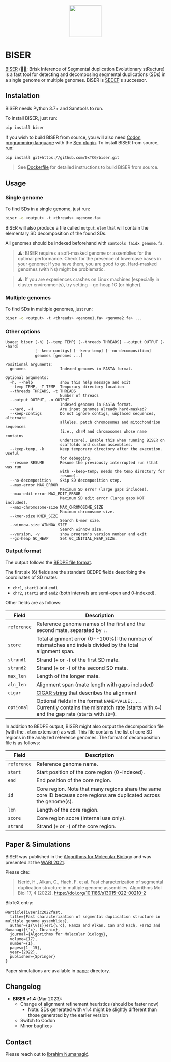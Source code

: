 <p align="center">
  <img src="https://em-content.zobj.net/thumbs/240/twitter/348/oyster_1f9aa.png" height=100 />
</p>

# BISER

[BISER](https://en.wiktionary.org/wiki/biser#Serbo-Croatian) (🦪🔮; Brisk Inference of Segmental duplication Evolutionary stRucture) is
a fast tool for detecting and decomposing segmental duplications (SDs) in a single genome
or multiple genomes.
BISER is [SEDEF](https://github.com/vpc-ccg/sedef)'s successor.

## Instalation

BISER needs Python 3.7+ and Samtools to run.

To install BISER, just run:
```bash
pip install biser
```

If you wish to build BISER from source, you will also need
[Codon programming language](https://github.com/exaloop/codon/)
with the [Seq plugin](https://github.com/exaloop/seq).
To install BISER from source, run:
```bash
pip install git+https://github.com/0xTCG/biser.git
```

> See [Dockerfile](Dockerfile) for detailed instructions to build BISER from source.

## Usage
### Single genome

To find SDs in a single genome, just run:
```bash
biser -o <output> -t <threads> <genome.fa>
```

BISER will also produce a file called `output.elem` that will contain the elementary SD
decomposition of the found SDs.

All genomes should be indexed beforehand with `samtools faidx genome.fa`.

> ⚠️: BISER requires a soft-masked genome or assemblies for the optimal performance.
> Check for the presence of lowercase bases in your genome; if you have them, you are good to go.
> Hard-masked genomes (with Ns) might be problematic.

> ⚠️: If you are experiences crashes on Linux machines (especially in cluster environments),
> try setting --gc-heap 1G (or higher).

### Multiple genomes

To find SDs in multiple genomes, just run:
```bash
biser -o <output> -t <threads> <genome1.fa> <genome2.fa> ...
```

### Other options

```
Usage: biser [-h] [--temp TEMP] [--threads THREADS] --output OUTPUT [--hard]
             [--keep-contigs] [--keep-temp] [--no-decomposition]
             genomes [genomes ...]

Positional arguments:
  genomes               Indexed genomes in FASTA format.

Optional arguments:
  -h, --help            show this help message and exit
  --temp TEMP, -T TEMP  Temporary directory location
  --threads THREADS, -t THREADS
                        Number of threads
  --output OUTPUT, -o OUTPUT
                        Indexed genomes in FASTA format.
  --hard, -H            Are input genomes already hard-masked?
  --keep-contigs        Do not ignore contigs, unplaced sequences, alternate
                        alleles, patch chromosomes and mitochondrion sequences
                        (i.e., chrM and chromosomes whose name contains
                        underscore). Enable this when running BISER on
                        scaffolds and custom assemblies.
  --keep-temp, -k       Keep temporary directory after the execution. Useful
                        for debugging.
  --resume RESUME       Resume the previously interrupted run (that was run
                        with --keep-temp; needs the temp directory for
                        resume).
  --no-decomposition    Skip SD decomposition step.
  --max-error MAX_ERROR
                        Maximum SD error (large gaps includes).
  --max-edit-error MAX_EDIT_ERROR
                        Maximum SD edit error (large gaps NOT included).
  --max-chromosome-size MAX_CHROMOSOME_SIZE
                        Maximum chromosome size.
  --kmer-size KMER_SIZE
                        Search k-mer size.
  --winnow-size WINNOW_SIZE
                        Search winnow size.
  --version, -v         show program's version number and exit
  --gc-heap GC_HEAP     Set GC_INITIAL_HEAP_SIZE.
```

### Output format

The output follows the [BEDPE file format](https://bedtools.readthedocs.io/en/latest/content/general-usage.html#bedpe-format).

The first six (6) fields are the standard BEDPE fields describing the coordinates of SD mates:
- `chr1`, `start1` and `end1`
- `chr2`, `start2` and `end2` (both intervals are semi-open and 0-indexed).

Other fields are as follows:

| Field              | Description |
|--------------------|--------------------|
| `reference`        | Reference genome names of the first and the second mate, separated by `:`. |
| `score`            | Total alignment error (0--100\%): the number of mismatches and indels divided by the total alignment span.  |
| `strand1`          | Strand (`+` or `-`) of the first SD mate. |
| `strand2`          | Strand (`+` or `-`) of the second SD mate. |
| `max_len`          | Length of the longer mate. |
| `aln_len`          | Alignment span (mate length with gaps included) |
| `cigar`            | [CIGAR string](https://samtools.github.io/hts-specs/SAMv1.pdf) that describes the alignment |
| `optional`         | Optional fields in the format `NAME=VALUE;...`. Currently contains the mismatch rate (starts with `X=`) and the gap rate (starts with `ID=`). |

In addition to BEDPE output, BISER might also output the decomposition file (with the `.elem` extension) as well.
This file contains the list of core SD regions in the analyzed reference genomes.
The format of decomposition file is as follows:

| Field              | Description |
|--------------------|--------------------|
| `reference`        | Reference genome name. |
| `start`            | Start position of the core region (0-indexed). |
| `end`              | End position of the core region. |
| `id`               | Core region. Note that many regions share the same core ID because core regions are duplicated across the genome(s). |
| `len`              | Length of the core region. |
| `score`            | Core region score (internal use only). |
| `strand`           | Strand (`+` or `-`) of the core region. |

## Paper & Simulations

BISER was published in the [Algorithms for Molecular Biology](https://link.springer.com/article/10.1186/s13015-022-00210-2) and was presented at the [WABI 2021](https://drops.dagstuhl.de/opus/volltexte/2021/14368/pdf/LIPIcs-WABI-2021-15.pdf).

Please cite:
> Išerić, H., Alkan, C., Hach, F. et al. Fast characterization of segmental duplication structure in multiple genome assemblies. Algorithms Mol Biol 17, 4 (2022). https://doi.org/10.1186/s13015-022-00210-2

BibTeX entry:
```
@article{ivseric2022fast,
  title={Fast characterization of segmental duplication structure in multiple genome assemblies},
  author={I{\v{s}}eri{\'c}, Hamza and Alkan, Can and Hach, Faraz and Numanagi{\'c}, Ibrahim},
  journal={Algorithms for Molecular Biology},
  volume={17},
  number={1},
  pages={1--15},
  year={2022},
  publisher={Springer}
}
```

Paper simulations are available in [paper](paper/) directory.

## Changelog

- **BISER v1.4** (Mar 2023):
  - Change of alignment refinement heuristics (should be faster now)
    - Note: SDs generated with v1.4 might be slightly different
      than those generated by the earlier version
  - Switch to Codon
  - Minor bugfixes

## Contact

Please reach out to [Ibrahim Numanagić](mailto:inumanag_at_uvic_dot_ca).
